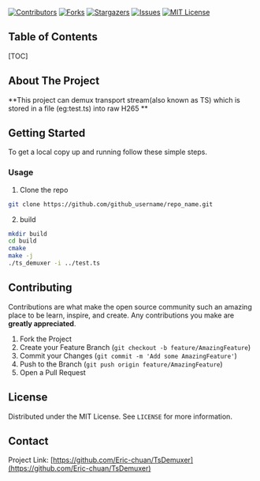 [![Contributors][contributors-shield]][contributors-url]
[![Forks][forks-shield]][forks-url]
[![Stargazers][stars-shield]][stars-url]
[![Issues][issues-shield]][issues-url]
[![MIT License][license-shield]][license-url]

## Table of Contents

[TOC]

<!-- ABOUT THE PROJECT -->

## About The Project


**This project can demux transport stream(also known as TS) which is stored in a file (eg:test.ts) into raw H265 **


## Getting Started

To get a local copy up and running follow these simple steps.

### Usage

1. Clone the repo
```sh
git clone https://github.com/github_username/repo_name.git
```
2. build
```sh
mkdir build
cd build
cmake
make -j
./ts_demuxer -i ../test.ts
```

## Contributing

Contributions are what make the open source community such an amazing place to be learn, inspire, and create. Any contributions you make are **greatly appreciated**.

1. Fork the Project
2. Create your Feature Branch (`git checkout -b feature/AmazingFeature`)
3. Commit your Changes (`git commit -m 'Add some AmazingFeature'`)
4. Push to the Branch (`git push origin feature/AmazingFeature`)
5. Open a Pull Request

## License

Distributed under the MIT License. See `LICENSE` for more information.



<!-- CONTACT -->
## Contact

Project Link: [https://github.com/Eric-chuan/TsDemuxer](https://github.com/Eric-chuan/TsDemuxer)



<!-- MARKDOWN LINKS & IMAGES -->
<!-- https://www.markdownguide.org/basic-syntax/#reference-style-links -->

[contributors-shield]: https://img.shields.io/github/contributors/Eric-chuan/TsDemuxer.svg?style=flat-square
[contributors-url]: https://github.com/Eric-chuan/TsDemuxer/graphs/contributors
[forks-shield]: https://img.shields.io/github/forks/Eric-chuan/TsDemuxer.svg?style=flat-square
[forks-url]: https://github.com/Eric-chuan/TsDemuxer/network/members
[stars-shield]: https://img.shields.io/github/stars/Eric-chuan/TsDemuxer.svg?style=flat-square
[stars-url]: https://github.com/Eric-chuan/TsDemuxer/stargazers
[issues-shield]: https://img.shields.io/github/issues/Eric-chuan/TsDemuxer.svg?style=flat-square
[issues-url]: https://github.com/Eric-chuan/TsDemuxer/issues
[license-shield]: https://img.shields.io/github/license/Eric-chuan/TsDemuxer.svg?style=flat-square
[license-url]: https://github.com/Eric-chuan/TsDemuxer/blob/master/LICENSE.txt